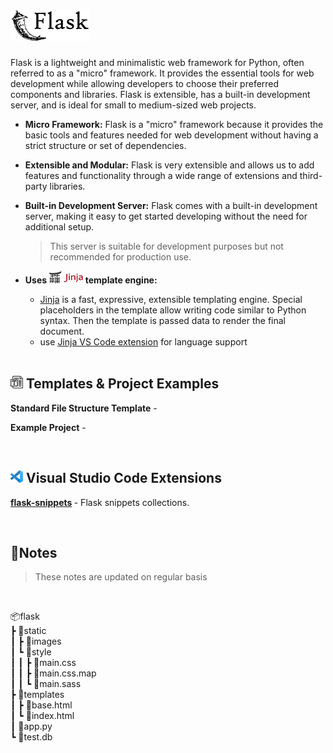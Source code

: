 # <img src="./images/flask-full-50.png" alt="Flask">

Flask is a lightweight and minimalistic web framework for Python, often referred
to as a "micro" framework. It provides the essential tools for web development
while allowing developers to choose their preferred components and libraries.
Flask is extensible, has a built-in development server, and is ideal for small
to medium-sized web projects.

- <b>Micro Framework:</b> Flask is a "micro" framework because it provides the
basic tools and features needed for web development without having a strict
structure or set of dependencies.<br>

- <b>Extensible and Modular:</b> Flask is very extensible and allows us to add
features and functionality through a wide range of extensions and third-party
libraries.<br>

- <b>Built-in Development Server:</b> Flask comes with a built-in development
server, making it easy to get started developing without the need for additional
setup.

  > This server is suitable for development purposes but not recommended for
  > production use.

- <b>Uses <a href="https://palletsprojects.com/p/jinja/"><img
  src="./images/jinja-full-20.png" alt="template"></a> template engine:</b>
  - <a href="https://palletsprojects.com/p/jinja/">Jinja</a> is a fast,
    expressive, extensible templating engine. Special placeholders in the
    template allow writing code similar to Python syntax. Then the template is
    passed data to render the final document.
  - use <a
    href="https://marketplace.visualstudio.com/items?itemName=wholroyd.jinja">Jinja
    VS Code extension</a> for language support

  <br>

## <img src="./images/template-20.png" alt="template"> Templates & Project Examples

<b>Standard File Structure Template</b> -

<b>Example Project</b> -

<br>

## <img src="./images/vscode-20.png" alt="VS Code"> Visual Studio Code Extensions

<b>[flask-snippets](https://marketplace.visualstudio.com/items?itemName=cstrap.flask-snippets)
</b> - Flask snippets collections.

<br>

## 📝Notes

> These notes are updated on regular basis

<!--TODO: Table of Contents -->

<br>

📦flask<br>
 ┣ 📂static<br>
 ┃ ┣ 📂images<br>
 ┃ ┗ 📂style<br>
 ┃ ┃ ┣ 📜main.css<br>
 ┃ ┃ ┣ 📜main.css.map<br>
 ┃ ┃ ┗ 📜main.sass<br>
 ┣ 📂templates<br>
 ┃ ┣ 📜base.html<br>
 ┃ ┗ 📜index.html<br>
 ┃ 📜app.py<br>
 ┗ 📜test.db<br>
